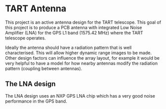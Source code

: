 # TART Antenna

This project is an active antenna design for the TART telescope. This goal of this project is to produce a PCB antenna with integrated Low Noise Amplifier (LNA) for the GPS L1 band (1575.42 MHz) where the TART telescope operates.

Ideally the antenna should have a radiation pattern that is well characterised. This will allow higher dynamic range images to be made. Other design factors can influence the array layout, for example it would be very helpful to have a model for how nearby antennas modify the radiation pattern (coupling between antennas).

## The LNA design

The LNA design uses an NXP GPS LNA chip which has a very good noise performance in the GPS band.
